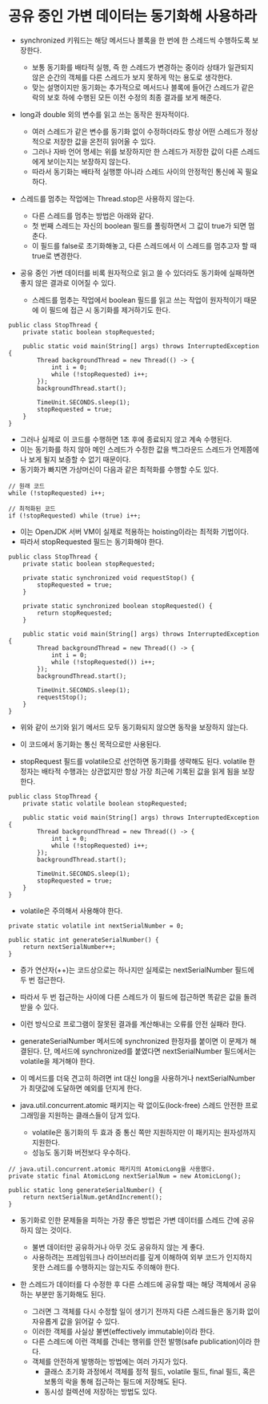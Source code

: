 # 공유 중인 가변 데이터는 동기화해 사용하라

* synchronized 키워드는 해당 메서드나 블록을 한 번에 한 스레드씩 수행하도록 보장한다.
  * 보통 동기화를 배타적 실행, 즉 한 스레드가 변경하는 중이라 상태가 일관되지 않은 순간의 객체를 다른 스레드가 보지 못하게 막는 용도로 생각한다.
  * 맞는 설명이지만 동기화는 추가적으로 메서드나 블록에 들어간 스레드가 같은 락의 보호 하에 수행된 모든 이전 수정의 최종 결과를 보게 해준다.

* long과 double 외의 변수를 읽고 쓰는 동작은 원자적이다.
  * 여러 스레드가 같은 변수를 동기화 없이 수정하더라도 항상 어떤 스레드가 정상적으로 저장한 값을 온전히 읽어올 수 있다.
  * 그러나 자바 언어 명세는 위를 보장하지만 한 스레드가 저장한 값이 다른 스레드에게 보이는지는 보장하지 않는다.
  * 따라서 동기화는 배타적 실행뿐 아니라 스레드 사이의 안정적인 통신에 꼭 필요하다.
  
* 스레드를 멈추는 작업에는 Thread.stop은 사용하지 않는다.
  * 다른 스레드를 멈추는 방법은 아래와 같다.
  * 첫 번째 스레드는 자신의 boolean 필드를 폴링하면서 그 값이 true가 되면 멈춘다.
  * 이 필드를 false로 초기화해놓고, 다른 스레드에서 이 스레드를 멈추고자 할 때 true로 변경한다.

* 공유 중인 가변 데이터를 비록 원자적으로 읽고 쓸 수 있더라도 동기화에 실패하면 좋지 않은 결과로 이어질 수 있다.
  * 스레드를 멈추는 작업에서 boolean 필드를 읽고 쓰는 작업이 원자적이기 때문에 이 필드에 접근 시 동기화를 제거하기도 한다.
```
public class StopThread {
    private static boolean stopRequested;
    
    public static void main(String[] args) throws InterruptedException {
        Thread backgroundThread = new Thread(() -> {
            int i = 0;
            while (!stopRequested) i++;
        });
        backgroundThread.start();
        
        TimeUnit.SECONDS.sleep(1);
        stopRequested = true;
    }
}
```
  * 그러나 실제로 이 코드를 수행하면 1초 후에 종료되지 않고 계속 수행된다.
  * 이는 동기화를 하지 않아 메인 스레드가 수정한 값을 백그라운드 스레드가 언제쯤에나 보게 될지 보증할 수 없기 때문이다.
  * 동기화가 빠지면 가상머신이 다음과 같은 최적화를 수행할 수도 있다.
```
// 원래 코드
while (!stopRequested) i++;

// 최적화된 코드
if (!stopRequested) while (true) i++;
```
  * 이는 OpenJDK 서버 VM이 실제로 적용하는 hoisting이라는 최적화 기법이다.
  * 따라서 stopRequested 필드는 동기화해야 한다.
```
public class StopThread {
    private static boolean stopRequested;
    
    private static synchronized void requestStop() {
        stopRequested = true;   
    }
    
    private static synchronized boolean stopRequested() {
        return stopRequested;
    }
    
    public static void main(String[] args) throws InterruptedException {
        Thread backgroundThread = new Thread(() -> {
            int i = 0;
            while (!stopRequested()) i++;
        });
        backgroundThread.start();
        
        TimeUnit.SECONDS.sleep(1);
        requestStop();
    }
}
```
  * 위와 같이 쓰기와 읽기 메서드 모두 동기화되지 않으면 동작을 보장하지 않는다.
  * 이 코드에서 동기화는 통신 목적으로만 사용된다.
  
* stopRequest 필드를 volatile으로 선언하면 동기화를 생략해도 된다. volatile 한정자는 배타적 수행과는 상관없지만 항상 가장 최근에 기록된 값을 읽게 됨을 보장한다.
```
public class StopThread {
    private static volatile boolean stopRequested;
    
    public static void main(String[] args) throws InterruptedException {
        Thread backgroundThread = new Thread(() -> {
            int i = 0;
            while (!stopRequested) i++;
        });
        backgroundThread.start();
        
        TimeUnit.SECONDS.sleep(1);
        stopRequested = true;
    }
}
```
  * volatile은 주의해서 사용해야 한다.
```
private static volatile int nextSerialNumber = 0;

public static int generateSerialNumber() {
    return nextSerialNumber++;
}
```
  * 증가 연산자(++)는 코드상으로는 하나지만 실제로는 nextSerialNumber 필드에 두 번 접근한다.
  * 따라서 두 번 접근하는 사이에 다른 스레드가 이 필드에 접근하면 똑같은 값을 돌려받을 수 있다. 
  * 이런 방식으로 프로그램이 잘못된 결과를 계산해내는 오류를 안전 실패라 한다.
  * generateSerialNumber 메서드에 synchronized 한정자를 붙이면 이 문제가 해결된다. 단, 메서드에 synchronized를 붙였다면 nextSerialNumber 필드에서는 volatile을 제거해야 한다.
  * 이 메서드를 더욱 견고히 하려면 int 대신 long을 사용하거나 nextSerialNumber가 최댓값에 도달하면 예외를 던지게 한다.
  
* java.util.concurrent.atomic 패키지는 락 없이도(lock-free) 스레드 안전한 프로그래밍을 지원하는 클래스들이 담겨 있다.
  * volatile은 동기화의 두 효과 중 통신 쪽만 지원하지만 이 패키지는 원자성까지 지원한다.
  * 성능도 동기화 버전보다 우수하다.
```
// java.util.concurrent.atomic 패키지의 AtomicLong을 사용했다.
private static final AtomicLong nextSerialNum = new AtomicLong();

public static long generateSerialNumber() {
    return nextSerialNum.getAndIncrement();
}
```

* 동기화로 인한 문제들을 피하는 가장 좋은 방법은 가변 데이터를 스레드 간에 공유하지 않는 것이다.
  * 불변 데이터만 공유하거나 아무 것도 공유하지 않는 게 좋다.
  * 사용하려는 프레임워크나 라이브러리를 깊게 이해하여 외부 코드가 인지하지 못한 스레드를 수행하지는 않는지도 주의해야 한다.
  
* 한 스레드가 데이터를 다 수정한 후 다른 스레드에 공유할 때는 해당 객체에서 공유하는 부분만 동기화해도 된다.
  * 그러면 그 객체를 다시 수정할 일이 생기기 전까지 다른 스레드들은 동기화 없이 자유롭게 값을 읽어갈 수 있다. 
  * 이러한 객체를 사실상 불변(effectively immutable)이라 한다.
  * 다른 스레드에 이런 객체를 건네는 행위를 안전 발행(safe publication)이라 한다.
  * 객체를 안전하게 발행하는 방법에는 여러 가지가 있다.
    * 클래스 초기화 과정에서 객체를 정적 필드, volatile 필드, final 필드, 혹은 보통의 락을 통해 접근하는 필드에 저장해도 된다.
    * 동시성 컬렉션에 저장하는 방법도 있다.  